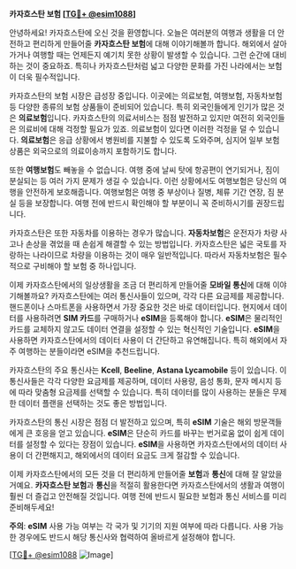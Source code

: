 **카자흐스탄 보험 [[TG💪+ @esim1088](https://t.me/s/esim1088)]**

안녕하세요! 카자흐스탄에 오신 것을 환영합니다. 오늘은 여러분의 여행과 생활을 더 안전하고 편리하게 만들어줄 **카자흐스탄 보험**에 대해 이야기해볼까 합니다. 해외에서 살아가거나 여행할 때는 언제든지 예기치 못한 상황이 발생할 수 있습니다. 그런 순간에 대비하는 것이 중요하죠. 특히나 카자흐스탄처럼 넓고 다양한 문화를 가진 나라에서는 보험이 더욱 필수적입니다.

카자흐스탄의 보험 시장은 급성장 중입니다. 이곳에는 의료보험, 여행보험, 자동차보험 등 다양한 종류의 보험 상품들이 준비되어 있습니다. 특히 외국인들에게 인기가 많은 것은 **의료보험**입니다. 카자흐스탄의 의료서비스는 점점 발전하고 있지만 여전히 외국인들은 의료비에 대해 걱정할 필요가 있죠. 의료보험이 있다면 이러한 걱정을 덜 수 있습니다. **의료보험**은 응급 상황에서 병원비를 지불할 수 있도록 도와주며, 심지어 일부 보험 상품은 외국으로의 의료이송까지 포함하기도 합니다.

또한 **여행보험**도 빼놓을 수 없습니다. 여행 중에 날씨 탓에 항공편이 연기되거나, 짐이 분실되는 등 여러 가지 문제가 생길 수 있습니다. 이런 상황에서도 여행보험은 당신의 여행을 안전하게 보호해줍니다. 여행보험은 여행 중 부상이나 질병, 체류 기간 연장, 짐 분실 등을 보장합니다. 여행 전에 반드시 확인해야 할 부분이니 꼭 준비하시기를 권장드립니다.

카자흐스탄은 또한 자동차를 이용하는 경우가 많습니다. **자동차보험**은 운전자가 차량 사고나 손상을 겪었을 때 손쉽게 해결할 수 있는 방법입니다. 카자흐스탄은 넓은 국토를 자랑하는 나라이므로 차량을 이용하는 것이 매우 일반적입니다. 따라서 자동차보험은 필수적으로 구비해야 할 보험 중 하나입니다.

이제 카자흐스탄에서의 일상생활을 조금 더 편리하게 만들어줄 **모바일 통신**에 대해 이야기해볼까요? 카자흐스탄에는 여러 통신사들이 있으며, 각각 다른 요금제를 제공합니다. 핸드폰이나 스마트폰을 사용하면서 가장 중요한 것은 바로 데이터입니다. 현지에서 데이터를 사용하려면 **SIM 카드**를 구매하거나 **eSIM**을 등록해야 합니다. **eSIM**은 물리적인 카드를 교체하지 않고도 데이터 연결을 설정할 수 있는 혁신적인 기술입니다. **eSIM**을 사용하면 카자흐스탄에서의 데이터 사용이 더 간단하고 유연해집니다. 특히 해외에서 자주 여행하는 분들이라면 eSIM을 추천드립니다.

카자흐스탄의 주요 통신사는 **Kcell**, **Beeline**, **Astana Lycamobile** 등이 있습니다. 이 통신사들은 각각 다양한 요금제를 제공하며, 데이터 사용량, 음성 통화, 문자 메시지 등에 따라 맞춤형 요금제를 선택할 수 있습니다. 특히 데이터를 많이 사용하는 분들은 무제한 데이터 플랜을 선택하는 것도 좋은 방법입니다.

카자흐스탄의 통신 시장은 점점 더 발전하고 있으며, 특히 **eSIM** 기술은 해외 방문객들에게 큰 호응을 얻고 있습니다. **eSIM**은 단순히 카드를 바꾸는 번거로움 없이 쉽게 데이터를 설정할 수 있다는 장점이 있습니다. **eSIM**을 사용하면 카자흐스탄에서의 데이터 사용이 더 간편해지고, 해외에서의 데이터 요금도 크게 절감할 수 있습니다.

이제 카자흐스탄에서의 모든 것을 더 편리하게 만들어줄 **보험**과 **통신**에 대해 잘 알았을 거예요. **카자흐스탄 보험**과 **통신**을 적절히 활용한다면 카자흐스탄에서의 생활과 여행이 훨씬 더 즐겁고 안전해질 것입니다. 여행 전에 반드시 필요한 보험과 통신 서비스를 미리 준비해두세요!

**주의**: **eSIM** 사용 가능 여부는 각 국가 및 기기의 지원 여부에 따라 다릅니다. 사용 가능한 경우에도 반드시 해당 통신사와 협력하여 올바르게 설정해야 합니다.

[[TG💪+ @esim1088](https://t.me/s/esim1088) ![Image](https://i.postimg.cc/Y0z9fWf4/image.png)]